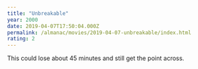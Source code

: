 ```yaml
---
title: "Unbreakable"
year: 2000
date: 2019-04-07T17:50:04.000Z
permalink: /almanac/movies/2019-04-07-unbreakable/index.html
rating: 2
---
```


This could lose about 45 minutes and still get the point across.